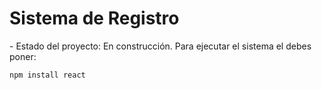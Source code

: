 <h1>Sistema de Registro </h1>
- Estado del proyecto: En construcción.
Para ejecutar el sistema el debes poner:

````npm install react````
